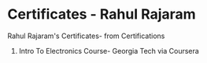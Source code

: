 # Certificates - Rahul Rajaram
Rahul Rajaram's Certificates- from Certifications
1. Intro To Electronics Course- Georgia Tech via Coursera
